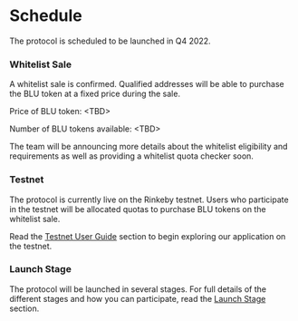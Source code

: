 # Schedule

The protocol is scheduled to be launched in Q4 2022.&#x20;

### Whitelist Sale

A whitelist sale is confirmed. Qualified addresses will be able to purchase the BLU token at a fixed price during the sale.

Price of BLU token: \<TBD>

Number of BLU tokens available: \<TBD>

The team will be announcing more details about the whitelist eligibility and requirements as well as providing a whitelist quota checker soon.

### Testnet

The protocol is currently live on the Rinkeby testnet. Users who participate in the testnet will be allocated quotas to purchase BLU tokens on the whitelist sale.&#x20;

Read the [Testnet User Guide](../faq/testnet-user-guides/) section to begin exploring our application on the testnet.

### Launch Stage

The protocol will be launched in several stages. For full details of the different stages and how you can participate, read the [Launch Stage](launch-stages.md) section.


